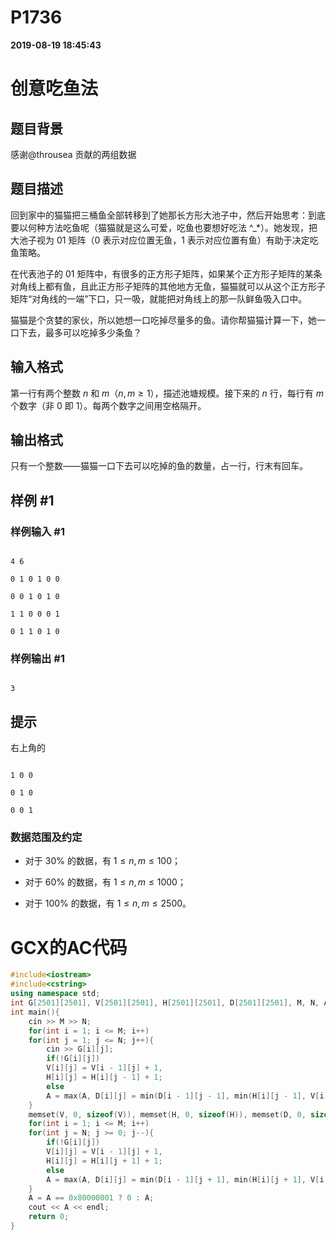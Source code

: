 
# P1736

**2019-08-19 18:45:43**
    
# 创意吃鱼法

## 题目背景

感谢@throusea 贡献的两组数据

## 题目描述

回到家中的猫猫把三桶鱼全部转移到了她那长方形大池子中，然后开始思考：到底要以何种方法吃鱼呢（猫猫就是这么可爱，吃鱼也要想好吃法 ^\_\*）。她发现，把大池子视为 $01$ 矩阵（$0$ 表示对应位置无鱼，$1$ 表示对应位置有鱼）有助于决定吃鱼策略。

在代表池子的 $01$ 矩阵中，有很多的正方形子矩阵，如果某个正方形子矩阵的某条对角线上都有鱼，且此正方形子矩阵的其他地方无鱼，猫猫就可以从这个正方形子矩阵“对角线的一端”下口，只一吸，就能把对角线上的那一队鲜鱼吸入口中。

猫猫是个贪婪的家伙，所以她想一口吃掉尽量多的鱼。请你帮猫猫计算一下，她一口下去，最多可以吃掉多少条鱼？

## 输入格式

第一行有两个整数 $n$ 和 $m$（$n,m≥1$），描述池塘规模。接下来的 $n$ 行，每行有 $m$ 个数字（非 $0$ 即 $1$）。每两个数字之间用空格隔开。

## 输出格式

只有一个整数——猫猫一口下去可以吃掉的鱼的数量，占一行，行末有回车。

## 样例 #1

### 样例输入 #1

```
4 6
0 1 0 1 0 0
0 0 1 0 1 0
1 1 0 0 0 1
0 1 1 0 1 0
```

### 样例输出 #1

```
3
```

## 提示

右上角的
```
1 0 0
0 1 0
0 0 1
```

### 数据范围及约定


- 对于 $30\%$ 的数据，有 $1\le n,m\le 100$；
- 对于 $60\%$ 的数据，有 $1\le n,m\le 1000$；
- 对于 $100\%$ 的数据，有 $1\le n,m\le 2500$。

# GCX的AC代码
```cpp
#include<iostream>
#include<cstring>
using namespace std;
int G[2501][2501], V[2501][2501], H[2501][2501], D[2501][2501], M, N, A = 0x80000001;
int main(){
    cin >> M >> N;
    for(int i = 1; i <= M; i++)
	for(int j = 1; j <= N; j++){
	    cin >> G[i][j];
	    if(!G[i][j])
		V[i][j] = V[i - 1][j] + 1,
		H[i][j] = H[i][j - 1] + 1;
	    else
		A = max(A, D[i][j] = min(D[i - 1][j - 1], min(H[i][j - 1], V[i - 1][j])) + 1);
	}
    memset(V, 0, sizeof(V)), memset(H, 0, sizeof(H)), memset(D, 0, sizeof(D));
    for(int i = 1; i <= M; i++)
	for(int j = N; j >= 0; j--){
	    if(!G[i][j])
		V[i][j] = V[i - 1][j] + 1,
		H[i][j] = H[i][j + 1] + 1;
	    else
		A = max(A, D[i][j] = min(D[i - 1][j + 1], min(H[i][j + 1], V[i - 1][j])) + 1);
	}
	A = A == 0x80000001 ? 0 : A;
    cout << A << endl;
    return 0;
}

```

